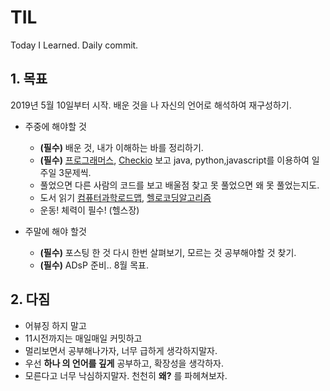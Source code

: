 # TIL
Today I Learned. Daily commit.

## 1. 목표
2019년 5월 10일부터 시작. 배운 것을 나 자신의 언어로 해석하여 재구성하기.

- 주중에 해야할 것
    - **(필수)** 배운 것, 내가 이해하는 바를 정리하기.
    - **(필수)** [프로그래머스](https://programmers.co.kr/), [Checkio](https://checkio.org/) 보고 java, python,javascript를 이용하여 일주일 3문제씩.
    - 풀었으면 다른 사람의 코드를 보고 배울점 찾고 못 풀었으면 왜 못 풀었는지도.
    - 도서 읽기 [컴퓨터과학로드맵](https://www.aladin.co.kr/shop/wproduct.aspx?ItemId=141042179), [헬로코딩알고리즘](http://www.hanbit.co.kr/store/books/look.php?p_code=B5896248244)
    - 운동! 체력이 필수! (헬스장)

- 주말에 해야 할것
    - **(필수)** 포스팅 한 것 다시 한번 살펴보기, 모르는 것 공부해야할 것 찾기.
    - **(필수)** ADsP 준비.. 8월 목표.

## 2. 다짐
- 어뷰징 하지 말고
- 11시전까지는 매일매일 커밋하고
- 멀리보면서 공부해나가자, 너무 급하게 생각하지말자.
- 우선 **하나 의 언어를 깊게** 공부하고, 확장성을 생각하자.
- 모른다고 너무 낙심하지말자. 천천히 **왜?** 를 파헤쳐보자.
